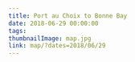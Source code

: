 ```yaml
---
title: Port au Choix to Bonne Bay
date: 2018-06-29 00:00:00
tags:
thumbnailImage: map.jpg
link: map/?dates=2018/06/29
---
```

<!-- excerpt -->
